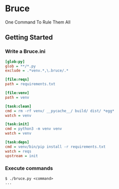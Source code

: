 # Bruce
One Command To Rule Them All

## Getting Started

### Write a Bruce.ini
```ini
[glob:py]
glob = **/*.py
exclude = .*venv.*,\.bruce/.*

[file:reqs]
path = requirements.txt

[file:venv]
path = venv

[task:clean]
cmd = rm -rf venv/ __pycache__/ build/ dist/ *egg*
watch = venv

[task:init]
cmd = python3 -m venv venv
watch = venv

[task:deps]
cmd = venv/bin/pip install -r requirements.txt
watch = reqs
upstream = init
```

### Execute commands
```shell
$ ./bruce.py <command>
...
```
